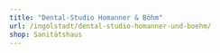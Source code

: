 ```yaml
---
title: "Dental-Studio Homanner & Böhm"
url: /ingolstadt/dental-studio-homanner-und-boehm/
shop: Sanitätshaus
---
```

